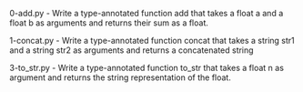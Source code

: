0-add.py - Write a type-annotated function add that takes a float a and a float b as arguments and returns their sum as a float.

1-concat.py - Write a type-annotated function concat that takes a string str1 and a string str2 as arguments and returns a concatenated string

3-to_str.py - Write a type-annotated function to_str that takes a float n as argument and returns the string representation of the float.